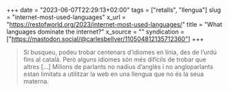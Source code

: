 +++
date = "2023-06-07T22:29:13+02:00"
tags = ["retalls", "llengua"]
slug = "internet-most-used-languages"
x_url = "https://restofworld.org/2023/internet-most-used-languages/"
title = "What languages dominate the internet?"
x_source = ""
syndication = ["https://mastodon.social/@carlesbellver/110504812135712360"]
+++

> Si busqueu, podeu trobar centenars d’idiomes en línia, des de l’urdú fins al català. Però alguns idiomes són més difícils de trobar que altres […] Milions de parlants no nadius d’anglès i no angloparlants estan limitats a utilitzar la web en una llengua que no és la seua materna.